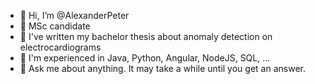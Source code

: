 - 👋 Hi, I’m @AlexanderPeter
- 🌱 MSc candidate
- 📖 I've written my bachelor thesis about anomaly detection on electrocardiograms
- 🔨 I'm experienced in Java, Python, Angular, NodeJS, SQL, ...
- 💬 Ask me about anything. It may take a while until you get an answer.

